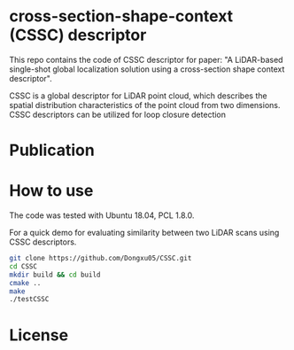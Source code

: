 # cross-section-shape-context (CSSC) descriptor
This repo contains the code of CSSC descriptor for paper: "A LiDAR-based single-shot global localization solution using a cross-section shape context descriptor".

CSSC is a global descriptor for LiDAR point cloud, which describes the spatial distribution characteristics of the point cloud from two dimensions. CSSC descriptors can be utilized for loop closure detection

# Publication

# How to use
The code was tested with Ubuntu 18.04, PCL 1.8.0.

For a quick demo for evaluating similarity between two LiDAR scans using  CSSC descriptors.
```bash
git clone https://github.com/Dongxu05/CSSC.git
cd CSSC
mkdir build && cd build
cmake ..
make
./testCSSC
```

# License
